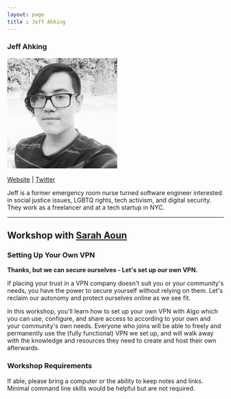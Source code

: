 ```yaml
---
layout: page
title : Jeff Ahking
---
```

<h3>Jeff Ahking</h3>
<img src="jeff-ahking.jpg" width="256" />
<p><a href="https://jeffahking.com" target="_blank">Website</a> | <a href="https://twitter.com/0xStarcat" target="_blank">Twitter</a></p>
<p>Jeff is a former emergency room nurse turned software engineer interested in social justice issues, LGBTQ rights, tech activism, and digital security. They work as a freelancer and at a tech startup in NYC.</p>

<hr />
<h2>Workshop with <a href="sarah-aoun">Sarah Aoun</a></h2>
<h3>Setting Up Your Own VPN</h3>
<p><strong>Thanks, but we can secure ourselves - Let's set up our own VPN.</strong></p>

<p>If placing your trust in a VPN company doesn't suit you or your community's needs, you have the power to secure yourself without relying on them. Let's reclaim our autonomy and protect ourselves online as we see fit.</p>

<p>In this workshop, you'll learn how to set up your own VPN with Algo which you can use, configure, and share access to according to your own and your community's own needs. Everyone who joins will be able to freely and permanently use the (fully functional) VPN we set up, and will walk away with the knowledge and resources they need to create and host their own afterwards.</p>

<h3>Workshop Requirements</h3>
<p>If able, please bring a computer or the ability to keep notes and links.<br/>
Minimal command line skills would be helpful but are not required.</p>
